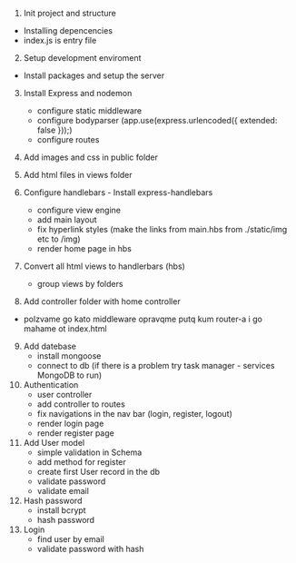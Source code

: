 1. Init project and structure
- Installing depencencies
- index.js is entry file

2. Setup development enviroment

- Install packages and setup the server

3. Install Express and nodemon
    - configure static middleware
    - configure bodyparser (app.use(express.urlencoded({ extended: false }));)
    - configure routes
4. Add images and css in public folder
5. Add html files in views folder
6. Configure handlebars - Install express-handlebars
    - configure view engine
    - add main layout
    - fix hyperlink styles (make the links from main.hbs from ./static/img etc to /img)
    - render home page in hbs 
7. Convert all html views to handlerbars (hbs)
    - group views by folders

8. Add controller folder with home controller
 - polzvame go kato middleware opravqme putq kum router-a i go mahame ot index.html
9. Add datebase
    - install mongoose
    - connect to db (if there is a problem try task manager - services MongoDB to run)
10. Authentication
    - user controller
    - add controller to routes
    - fix navigations in the nav bar (login, register, logout)
    - render login page
    - render register page
11. Add User model
    - simple validation in Schema
    - add method for register
    - create first User record in the db
    - validate password
    - validate email
12. Hash password
    - install bcrypt
    - hash password
13. Login
    - find user by email
    - validate password with hash